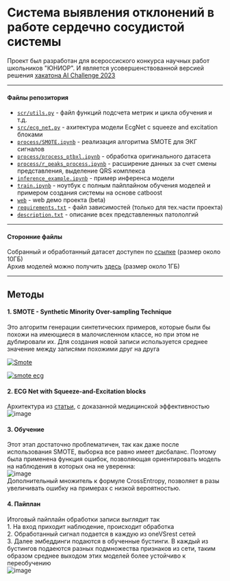# Система выявления отклонений в работе сердечно сосудистой системы

Проект был разработан для всероссиского конкурса научных работ школьников "ЮНИОР". И является усовершенствованной версией решения [хакатона AI Challenge 2023](https://github.com/ALT-F4-Team/localization-of-myocardial-infarction)

---

#### Файлы репозитория

* [```scr/utils.py```](https://github.com/notdiff/detecting_cardiovascular_diseases/blob/affda0c023356fe89cb821b88f65bcd060583893/src/utils.py "перейти в файл") - файл функций подсчета метрик и цикла обучения и т.д.
* [```src/ecg_net.py```](https://github.com/notdiff/detecting_cardiovascular_diseases/blob/d17a19be4365baef4e2a907001a305b1003bd5a0/src/ecg_net.py "перейти в файл") - ахитектура модели EcgNet с squeeze and excitation блоками
* [```process/SMOTE.ipynb```](https://github.com/notdiff/detecting_cardiovascular_diseases/blob/d17a19be4365baef4e2a907001a305b1003bd5a0/process/SMOTE.ipynb "перейти в файл") - реализация алгоритма SMOTE для ЭКГ сигналов
* [```process/process_ptbxl.ipynb```](https://github.com/notdiff/detecting_cardiovascular_diseases/blob/d17a19be4365baef4e2a907001a305b1003bd5a0/process/process_ptbxl.ipynb "перейти в файл") - обработка оригинального датасета
* [```process/r_peaks_process.ipynb```](https://github.com/notdiff/detecting_cardiovascular_diseases/blob/d17a19be4365baef4e2a907001a305b1003bd5a0/process/r_peaks_process.ipynb "перейти в файл") - расширение данных за счет смены представления, выделение QRS комплекса
* [```inference_example.ipynb```](https://github.com/notdiff/detecting_cardiovascular_diseases/blob/d17a19be4365baef4e2a907001a305b1003bd5a0/inference_example.ipynb "перейти в файл") - пример инференса модели
* [```train.ipynb```](https://github.com/notdiff/detecting_cardiovascular_diseases/blob/d17a19be4365baef4e2a907001a305b1003bd5a0/train.ipynb "перейти в файл") - ноутбук с полным пайплайном обучения моделей и примером создания системы на основе catboost
* [```web```](https://github.com/notdiff/detecting_cardiovascular_diseases/tree/8bc9c58fab05614232012dbb04ee1cc36f547fa3/web "перейти в папку") - web демо проекта (beta)
* [```requirements.txt```](https://github.com/notdiff/detecting_cardiovascular_diseases/blob/b4b18b6f28dbbb0ec07639dd8ca72a52e7126037/requirements.txt "перейти в файл") - файл зависимостей (только для тех.части проекта)
* [```description.txt```](https://github.com/notdiff/detecting_cardiovascular_diseases/blob/2b506b46b601df565db6d24a8063546381086321/description.txt "перейти в файл") - описание всех представленных патололгий
---

#### Сторонние файлы

Собранный и обработанный датасет доступен по <a href="https://drive.google.com/file/d/1Rt0I7Svrx77tFMCsNubEQ-cDY8hD-iCk/view?usp=drive_linkk">ссылке<a/> (размер около 10ГБ)  <br/>
Архив моделей можно получить <a href="http://site.m1r0.webtm.ru:8080/s/ex6dKfgaEqLRJpg/download/models.zip">здесь<a/> (размер около 1ГБ)

---
## Методы
#### 1. SMOTE - Synthetic Minority Over-sampling Technique
Это алгоритм генерации синтетических примеров, которые были бы похожи на имеющиеся в малочисленном классе, но при этом не дублировали их. Для создания новой записи используется среднее значение между записями похожими друг на друга

[![Smote](https://dataknowsall.com/hs-fs/hubfs/imbalanced.png?width=800&height=350&name=imbalanced.png)](https://dataknowsall.com/hs-fs/hubfs/imbalanced.png?width=800&height=350&name=imbalanced.png)

[![smote ecg](https://i.ibb.co/72ZsqfT/image.png)](https://i.ibb.co/72ZsqfT/image.png)

#### 2. ECG Net with Squeeze-and-Excitation blocks
Архитектура из [статьи](https://arxiv.org/pdf/2012.05510), с доказанной медицинской эффективностью
![image](https://github.com/notdiff/detecting_cardiovascular_diseases/assets/116492863/e72d1b07-eb32-44a0-a881-7358c39e927a)

#### 3. Обучение
Этот этап достаточно проблематичен, так как даже после использования SMOTE, выборка все равно имеет дисбаланс. Поэтому была применена функция ошибок, позволяющая ориентировать модель на наблюдения в которых она не уверенна:<br/>
![image](https://github.com/notdiff/detecting_cardiovascular_diseases/assets/116492863/f9d6177d-ab26-4a5d-931a-5d0ff1974dab)<br/>
Дополнительный множитель к формуле CrossEntropy, позволяет в разы увеличивать ошибку на примерах с низкой вероятностью.
#### 4. Пайплан
Итоговый пайплайн обработки записи выглядит так<br/>
    1. На вход приходит наблюдение, происходит обработка<br/>
    2. Обработанный сигнал подается в каждую из oneVSrest сетей<br/>
    3. Далее эмбеддинги подаются в обученные бустинги. В каждый из бустингов подаеются разных подмножества признаков из сети, таким образом среднее выходом этих моделей более устойчиво к переобучению<br/>
![image](https://github.com/notdiff/detecting_cardiovascular_diseases/assets/116492863/86dafdeb-6323-48ce-9799-69c65f4d0a2a)

